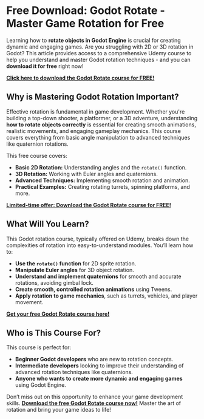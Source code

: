 # Free Download: Godot Rotate - Master Game Rotation for Free

Learning how to **rotate objects in Godot Engine** is crucial for creating dynamic and engaging games. Are you struggling with 2D or 3D rotation in Godot? This article provides access to a comprehensive Udemy course to help you understand and master Godot rotation techniques - and you can **download it for free** right now!

[**Click here to download the Godot Rotate course for FREE!**](https://udemywork.com/godot-rotate)

## Why is Mastering Godot Rotation Important?

Effective rotation is fundamental in game development. Whether you're building a top-down shooter, a platformer, or a 3D adventure, understanding **how to rotate objects correctly** is essential for creating smooth animations, realistic movements, and engaging gameplay mechanics. This course covers everything from basic angle manipulation to advanced techniques like quaternion rotations.

This free course covers:
*   **Basic 2D Rotation:** Understanding angles and the `rotate()` function.
*   **3D Rotation:** Working with Euler angles and quaternions.
*   **Advanced Techniques:** Implementing smooth rotation and animation.
*   **Practical Examples:** Creating rotating turrets, spinning platforms, and more.

[**Limited-time offer: Download the Godot Rotate course for FREE!**](https://udemywork.com/godot-rotate)

## What Will You Learn?

This Godot rotation course, typically offered on Udemy, breaks down the complexities of rotation into easy-to-understand modules. You’ll learn how to:

*   **Use the `rotate()` function** for 2D sprite rotation.
*   **Manipulate Euler angles** for 3D object rotation.
*   **Understand and implement quaternions** for smooth and accurate rotations, avoiding gimbal lock.
*   **Create smooth, controlled rotation animations** using Tweens.
*   **Apply rotation to game mechanics**, such as turrets, vehicles, and player movement.

[**Get your free Godot Rotate course here!**](https://udemywork.com/godot-rotate)

## Who is This Course For?

This course is perfect for:

*   **Beginner Godot developers** who are new to rotation concepts.
*   **Intermediate developers** looking to improve their understanding of advanced rotation techniques like quaternions.
*   **Anyone who wants to create more dynamic and engaging games** using Godot Engine.

Don’t miss out on this opportunity to enhance your game development skills. **[Download the free Godot Rotate course now!](https://udemywork.com/godot-rotate)** Master the art of rotation and bring your game ideas to life!
